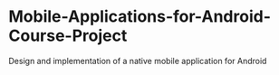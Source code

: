 # Mobile-Applications-for-Android-Course-Project
Design and implementation of a native mobile application for Android
